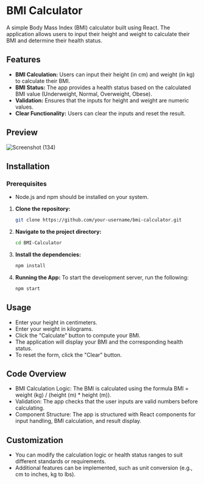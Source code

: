 # BMI Calculator

A simple Body Mass Index (BMI) calculator built using React. The application allows users to input their height and weight to calculate their BMI and determine their health status.

## Features

- **BMI Calculation:** Users can input their height (in cm) and weight (in kg) to calculate their BMI.
- **BMI Status:** The app provides a health status based on the calculated BMI value (Underweight, Normal, Overweight, Obese).
- **Validation:** Ensures that the inputs for height and weight are numeric values.
- **Clear Functionality:** Users can clear the inputs and reset the result.

## Preview

![Screenshot (134)](https://github.com/user-attachments/assets/57f8b261-fe65-4abf-a1f7-aa75e581f119)

## Installation

### Prerequisites

- Node.js and npm should be installed on your system.

1. **Clone the repository:**
   ```bash
   git clone https://github.com/your-username/bmi-calculator.git

2. **Navigate to the project directory:**
   ```bash
   cd BMI-Calculator
   
3. **Install the dependencies:**
   ```bash
   npm install

4. **Running the App:**
   To start the development server, run the following:
   ```bash
   npm start

## Usage
- Enter your height in centimeters.
- Enter your weight in kilograms.
- Click the "Calculate" button to compute your BMI.
- The application will display your BMI and the corresponding health status.
- To reset the form, click the "Clear" button.

## Code Overview
- BMI Calculation Logic: The BMI is calculated using the formula BMI = weight (kg) / (height (m) * height (m)).
- Validation: The app checks that the user inputs are valid numbers before calculating.
- Component Structure: The app is structured with React components for input handling, BMI calculation, and result display.

## Customization
- You can modify the calculation logic or health status ranges to suit different standards or requirements.
- Additional features can be implemented, such as unit conversion (e.g., cm to inches, kg to lbs).
